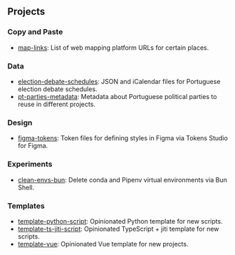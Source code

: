 ## Projects

### Copy and Paste

- [map-links](https://gitlab.com/joaommpalmeiro/map-links): List of web mapping platform URLs for certain places.

### Data

- [election-debate-schedules](https://gitlab.com/joaommpalmeiro/election-debate-schedules): JSON and iCalendar files for Portuguese election debate schedules.
- [pt-parties-metadata](https://gitlab.com/joaommpalmeiro/pt-parties-metadata): Metadata about Portuguese political parties to reuse in different projects.

### Design

- [figma-tokens](https://codeberg.org/joaopalmeiro/figma-tokens): Token files for defining styles in Figma via Tokens Studio for Figma.

### Experiments

- [clean-envs-bun](https://gitlab.com/joaommpalmeiro/clean-envs-bun): Delete conda and Pipenv virtual environments via Bun Shell.

### Templates

- [template-python-script](https://github.com/joaopalmeiro/template-python-script): Opinionated Python template for new scripts.
- [template-ts-jiti-script](https://github.com/joaopalmeiro/template-ts-jiti-script): Opinionated TypeScript + jiti template for new scripts.
- [template-vue](https://github.com/joaopalmeiro/template-vue): Opinionated Vue template for new projects.
